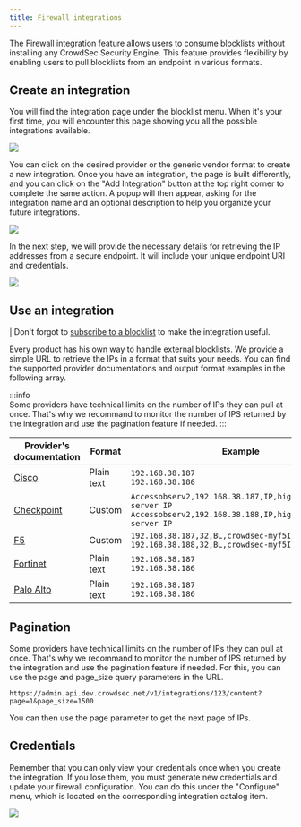 ```yaml
---
title: Firewall integrations
---
```


The Firewall integration feature allows users to consume blocklists without installing any CrowdSec Security Engine. This feature provides flexibility by enabling users to pull blocklists from an endpoint in various formats.

## Create an integration

You will find the integration page under the blocklist menu. When it's your first time, you will encounter this page showing you all the possible integrations available.

![](/img/console/blocklists/integrations/catalog.png)

You can click on the desired provider or the generic vendor format to create a new integration.
Once you have an integration, the page is built differently, and you can click on the "Add Integration" button at the top right corner to complete the same action.
A popup will then appear, asking for the integration name and an optional description to help you organize your future integrations.

![](/img/console/blocklists/integrations/create.png)

In the next step, we will provide the necessary details for retrieving the IP addresses from a secure endpoint. It will include your unique endpoint URI and credentials.

![](/img/console/blocklists/integrations/create_last_step.png)

## Use an integration

| Don't forgot to [subscribe to a blocklist](/u/console/blocklists/subscription) to make the integration useful.

Every product has his own way to handle external blocklists. We provide a simple URL to retrieve the IPs in a format that suits your needs. You can find the supported provider documentations and output format examples in the following array.

:::info  
 Some providers have technical limits on the number of IPs they can pull at once. That's why we recommand to monitor the number of IPS returned by the integration and use the pagination feature if needed.
:::

| Provider's documentation                                                                                                                                                                 | Format     | Example                                                                                                                         |
| ---------------------------------------------------------------------------------------------------------------------------------------------------------------------------------------- | ---------- | ------------------------------------------------------------------------------------------------------------------------------- |
| [Cisco](https://www.cisco.com/c/en/us/td/docs/security/secure-firewall/management-center/device-config/710/management-center-device-config-71/objects-object-mgmt.html#ID-2243-00000291) | Plain text | `192.168.38.187`<br />`192.168.38.186`                                                                                          |
| [Checkpoint](https://support.checkpoint.com/results/sk/sk132193)                                                                                                                         | Custom     | `Accessobserv2,192.168.38.187,IP,high,high,AB,C&C server IP`<br />`Accessobserv2,192.168.38.188,IP,high,high,AB,C&C server IP ` |
| [F5](https://techdocs.f5.com/kb/en-us/products/big-ip-afm/manuals/product/big-ip-network-firewall-policies-and-implementations-14-0-0/07.html)                                           | Custom     | `192.168.38.187,32,BL,crowdsec-myf5Integration`<br /> `192.168.38.188,32,BL,crowdsec-myf5Integration`                           |
| [Fortinet](https://docs.fortinet.com/document/fortigate/6.4.5/administration-guide/891236/external-blocklist-policy)                                                                     | Plain text | `192.168.38.187`<br />`192.168.38.186`                                                                                          |
| [Palo Alto](https://docs.paloaltonetworks.com/pan-os/11-1/pan-os-admin/policy/use-an-external-dynamic-list-in-policy/external-dynamic-list#idf36cb80a-77f1-4d17-9c4b-7efe9fe426af)       | Plain text | `192.168.38.187`<br />`192.168.38.186`                                                                                          |

## Pagination

Some providers have technical limits on the number of IPs they can pull at once. That's why we recommand to monitor the number of IPS returned by the integration and use the pagination feature if needed.
For this, you can use the page and page_size query parameters in the URL.

`https://admin.api.dev.crowdsec.net/v1/integrations/123/content?page=1&page_size=1500 `

You can then use the page parameter to get the next page of IPs.

## Credentials

Remember that you can only view your credentials once when you create the integration. If you lose them, you must generate new credentials and update your firewall configuration. You can do this under the "Configure" menu, which is located on the corresponding integration catalog item.

![](/img/console/blocklists/integrations/refresh_credentials.png)

